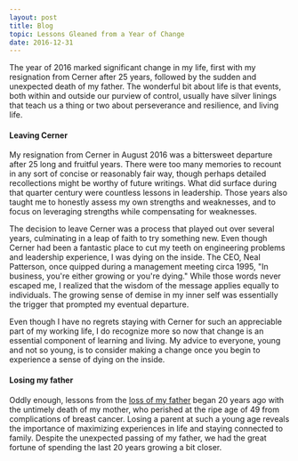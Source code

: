 ```yaml
---
layout: post
title: Blog
topic: Lessons Gleaned from a Year of Change
date: 2016-12-31
---
```

<div class="content" markdown="1">
The year of 2016 marked significant change in my life, first with my resignation from Cerner after 25 years, followed by the sudden and unexpected death of my father. The wonderful bit about life is that events, both within and outside our purview of control, usually have silver linings that teach us a thing or two about perseverance and resilience, and living life.

#### Leaving Cerner
My resignation from Cerner in August 2016 was a bittersweet departure after 25 long and fruitful years. There were too many memories to recount in any sort of concise or reasonably fair way, though perhaps detailed recollections might be worthy of future writings. What did surface during that quarter century were countless lessons in leadership. Those years also taught me to honestly assess my own strengths and weaknesses, and to focus on leveraging strengths while compensating for weaknesses.

The decision to leave Cerner was a process that played out over several years, culminating in a leap of faith to try something new. Even though Cerner had been a fantastic place to cut my teeth on engineering problems and leadership experience, I was dying on the inside. The CEO, Neal Patterson, once quipped during a management meeting circa 1995, "In business, you're either growing or you're dying." While those words never escaped me, I realized that the wisdom of the message applies equally to individuals. The growing sense of demise in my inner self was essentially the trigger that prompted my eventual departure.

Even though I have no regrets staying with Cerner for such an appreciable part of my working life, I do recognize more so now that change is an essential component of learning and living. My advice to everyone, young and not so young, is to consider making a change once you begin to experience a sense of dying on the inside.

#### Losing my father
Oddly enough, lessons from the [loss of my father](https://davidedwards.io/blog/2016/11/20/tribute-to-my-late-father) began 20 years ago with the untimely death of my mother, who perished at the ripe age of 49 from complications of breast cancer. Losing a parent at such a young age reveals the importance of maximizing experiences in life and staying connected to family. Despite the unexpected passing of my father, we had the great fortune of spending the last 20 years growing a bit closer.
</div>
